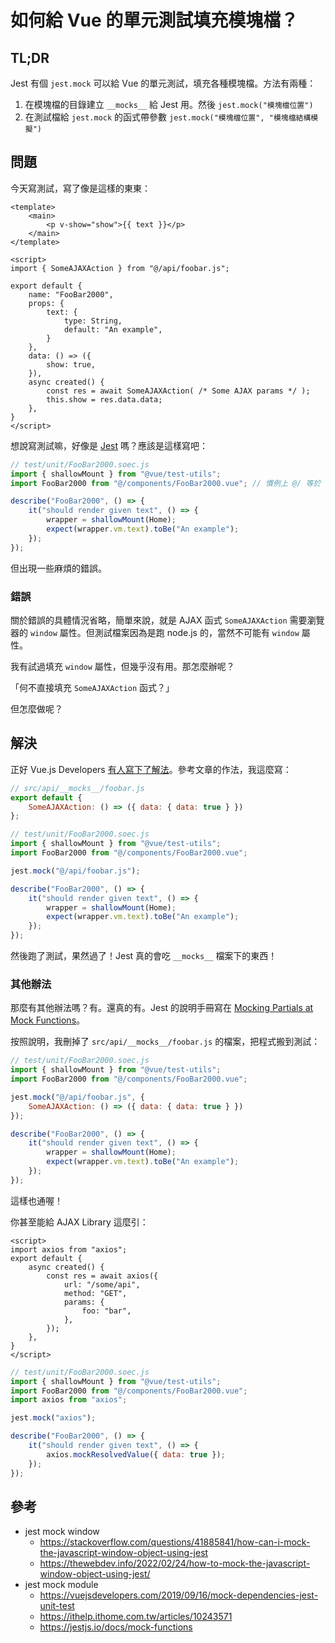 # 如何給 Vue 的單元測試填充模塊檔？

## TL;DR

Jest 有個 `jest.mock` 可以給 Vue 的單元測試，填充各種模塊檔。方法有兩種：

1. 在模塊檔的目錄建立 `__mocks__` 給 Jest 用。然後 `jest.mock("模塊檔位置")`
2. 在測試檔給 `jest.mock` 的函式帶參數 `jest.mock("模塊檔位置", "模塊檔結構模擬")`

## 問題

今天寫測試，寫了像是這樣的東東：

```vue
<template>
    <main>
        <p v-show="show">{{ text }}</p>
    </main>
</template>

<script>
import { SomeAJAXAction } from "@/api/foobar.js";

export default {
    name: "FooBar2000",
    props: {
        text: {
            type: String,
            default: "An example",
        }
    },
    data: () => ({
        show: true,
    }),
    async created() {
        const res = await SomeAJAXAction( /* Some AJAX params */ );
        this.show = res.data.data;
    },
}
</script>
```

想說寫測試嘛，好像是 [Jest](https://jestjs.io) 嗎？應該是這樣寫吧：

```js
// test/unit/FooBar2000.soec.js
import { shallowMount } from "@vue/test-utils";
import FooBar2000 from "@/components/FooBar2000.vue"; // 慣例上 @/ 等於 src/

describe("FooBar2000", () => {
    it("should render given text", () => {
        wrapper = shallowMount(Home);
        expect(wrapper.vm.text).toBe("An example");
    });
});
```

但出現一些麻煩的錯誤。

### 錯誤

關於錯誤的具體情況省略，簡單來說，就是 AJAX 函式 `SomeAJAXAction` 需要瀏覽器的 `window` 屬性。但測試檔案因為是跑 node.js 的，當然不可能有 `window` 屬性。

我有試過填充 `window` 屬性，但幾乎沒有用。那怎麼辦呢？

「何不直接填充 `SomeAJAXAction` 函式？」

但怎麼做呢？

## 解決

正好 Vue.js Developers [有人寫下了解法](https://vuejsdevelopers.com/2019/09/16/mock-dependencies-jest-unit-test)。參考文章的作法，我這麼寫：

```js
// src/api/__mocks__/foobar.js
export default {
    SomeAJAXAction: () => ({ data: { data: true } })
};
```

```js
// test/unit/FooBar2000.soec.js
import { shallowMount } from "@vue/test-utils";
import FooBar2000 from "@/components/FooBar2000.vue";

jest.mock("@/api/foobar.js");

describe("FooBar2000", () => {
    it("should render given text", () => {
        wrapper = shallowMount(Home);
        expect(wrapper.vm.text).toBe("An example");
    });
});
```

然後跑了測試，果然過了！Jest 真的會吃 `__mocks__` 檔案下的東西！

### 其他辦法

那麼有其他辦法嗎？有。還真的有。Jest 的說明手冊寫在 [Mocking Partials at Mock Functions](https://jestjs.io/docs/mock-functions#mocking-partials)。

按照說明，我刪掉了 `src/api/__mocks__/foobar.js` 的檔案，把程式搬到測試：

```js
// test/unit/FooBar2000.soec.js
import { shallowMount } from "@vue/test-utils";
import FooBar2000 from "@/components/FooBar2000.vue";

jest.mock("@/api/foobar.js", {
    SomeAJAXAction: () => ({ data: { data: true } })
});

describe("FooBar2000", () => {
    it("should render given text", () => {
        wrapper = shallowMount(Home);
        expect(wrapper.vm.text).toBe("An example");
    });
});
```

這樣也通喔！

你甚至能給 AJAX Library 這麼引：

```vue
<script>
import axios from "axios";
export default {
    async created() {
        const res = await axios({
            url: "/some/api",
            method: "GET",
            params: {
                foo: "bar",
            },
        });
    },
}
</script>
```

```js
// test/unit/FooBar2000.soec.js
import { shallowMount } from "@vue/test-utils";
import FooBar2000 from "@/components/FooBar2000.vue";
import axios from "axios";

jest.mock("axios");

describe("FooBar2000", () => {
    it("should render given text", () => {
        axios.mockResolvedValue({ data: true });
    });
});
```

## 參考

* jest mock window
  * <https://stackoverflow.com/questions/41885841/how-can-i-mock-the-javascript-window-object-using-jest>
  * <https://thewebdev.info/2022/02/24/how-to-mock-the-javascript-window-object-using-jest/>
* jest mock module
  * <https://vuejsdevelopers.com/2019/09/16/mock-dependencies-jest-unit-test>
  * <https://ithelp.ithome.com.tw/articles/10243571>
  * <https://jestjs.io/docs/mock-functions>
